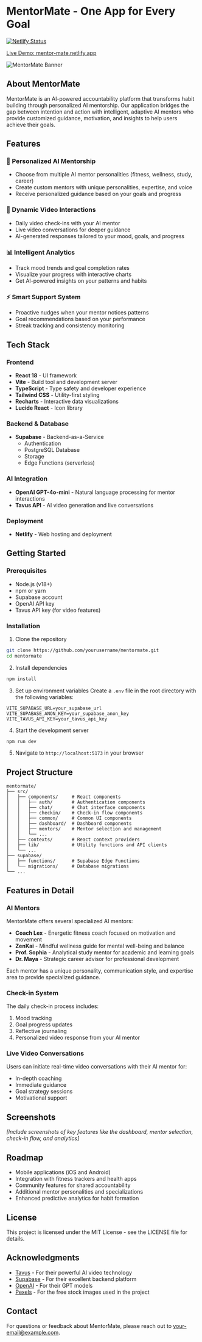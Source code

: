 # MentorMate - One App for Every Goal

[![Netlify Status](https://api.netlify.com/api/v1/badges/d18d3be8-7de3-45df-b59d-c97eea75cf14/deploy-status)](https://app.netlify.com/sites/mentor-mate/deploys)

[Live Demo: mentor-mate.netlify.app](https://mentor-mate.netlify.app)

![MentorMate Banner](https://images.pexels.com/photos/3184465/pexels-photo-3184465.jpeg?auto=compress&cs=tinysrgb&w=1260&h=750&dpr=2)

## About MentorMate

MentorMate is an AI-powered accountability platform that transforms habit building through personalized AI mentorship. Our application bridges the gap between intention and action with intelligent, adaptive AI mentors who provide customized guidance, motivation, and insights to help users achieve their goals.

## Features

### 🎯 Personalized AI Mentorship
- Choose from multiple AI mentor personalities (fitness, wellness, study, career)
- Create custom mentors with unique personalities, expertise, and voice
- Receive personalized guidance based on your goals and progress

### 🎥 Dynamic Video Interactions
- Daily video check-ins with your AI mentor
- Live video conversations for deeper guidance
- AI-generated responses tailored to your mood, goals, and progress

### 📊 Intelligent Analytics
- Track mood trends and goal completion rates
- Visualize your progress with interactive charts
- Get AI-powered insights on your patterns and habits

### ⚡ Smart Support System
- Proactive nudges when your mentor notices patterns
- Goal recommendations based on your performance
- Streak tracking and consistency monitoring

## Tech Stack

### Frontend
- **React 18** - UI framework
- **Vite** - Build tool and development server
- **TypeScript** - Type safety and developer experience
- **Tailwind CSS** - Utility-first styling
- **Recharts** - Interactive data visualizations
- **Lucide React** - Icon library

### Backend & Database
- **Supabase** - Backend-as-a-Service
  - Authentication
  - PostgreSQL Database
  - Storage
  - Edge Functions (serverless)

### AI Integration
- **OpenAI GPT-4o-mini** - Natural language processing for mentor interactions
- **Tavus API** - AI video generation and live conversations

### Deployment
- **Netlify** - Web hosting and deployment

## Getting Started

### Prerequisites
- Node.js (v18+)
- npm or yarn
- Supabase account
- OpenAI API key
- Tavus API key (for video features)

### Installation

1. Clone the repository
```bash
git clone https://github.com/yourusername/mentormate.git
cd mentormate
```

2. Install dependencies
```bash
npm install
```

3. Set up environment variables
Create a `.env` file in the root directory with the following variables:
```
VITE_SUPABASE_URL=your_supabase_url
VITE_SUPABASE_ANON_KEY=your_supabase_anon_key
VITE_TAVUS_API_KEY=your_tavus_api_key
```

4. Start the development server
```bash
npm run dev
```

5. Navigate to `http://localhost:5173` in your browser

## Project Structure

```
mentormate/
├── src/
│   ├── components/     # React components
│   │   ├── auth/       # Authentication components
│   │   ├── chat/       # Chat interface components
│   │   ├── checkin/    # Check-in flow components
│   │   ├── common/     # Common UI components
│   │   ├── dashboard/  # Dashboard components
│   │   ├── mentors/    # Mentor selection and management
│   │   └── ...
│   ├── contexts/       # React context providers
│   ├── lib/            # Utility functions and API clients
│   └── ...
├── supabase/
│   ├── functions/      # Supabase Edge Functions
│   └── migrations/     # Database migrations
└── ...
```

## Features in Detail

### AI Mentors

MentorMate offers several specialized AI mentors:

- **Coach Lex** - Energetic fitness coach focused on motivation and movement
- **ZenKai** - Mindful wellness guide for mental well-being and balance
- **Prof. Sophia** - Analytical study mentor for academic and learning goals
- **Dr. Maya** - Strategic career advisor for professional development

Each mentor has a unique personality, communication style, and expertise area to provide specialized guidance.

### Check-in System

The daily check-in process includes:
1. Mood tracking
2. Goal progress updates
3. Reflective journaling
4. Personalized video response from your AI mentor

### Live Video Conversations

Users can initiate real-time video conversations with their AI mentor for:
- In-depth coaching
- Immediate guidance
- Goal strategy sessions
- Motivational support

## Screenshots

*[Include screenshots of key features like the dashboard, mentor selection, check-in flow, and analytics]*

## Roadmap

- Mobile applications (iOS and Android)
- Integration with fitness trackers and health apps
- Community features for shared accountability
- Additional mentor personalities and specializations
- Enhanced predictive analytics for habit formation

## License

This project is licensed under the MIT License - see the LICENSE file for details.

## Acknowledgments

- [Tavus](https://tavus.io) - For their powerful AI video technology
- [Supabase](https://supabase.io) - For their excellent backend platform
- [OpenAI](https://openai.com) - For their GPT models
- [Pexels](https://pexels.com) - For the free stock images used in the project

## Contact

For questions or feedback about MentorMate, please reach out to [your-email@example.com](mailto:your-email@example.com).